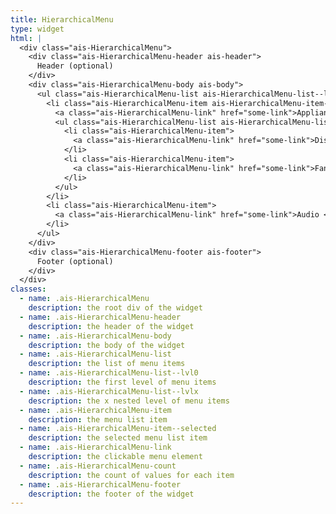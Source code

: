 ```yaml
---
title: HierarchicalMenu
type: widget
html: |
  <div class="ais-HierarchicalMenu">
    <div class="ais-HierarchicalMenu-header ais-header">
      Header (optional)
    </div>
    <div class="ais-HierarchicalMenu-body ais-body">
      <ul class="ais-HierarchicalMenu-list ais-HierarchicalMenu-list--lvl0">
        <li class="ais-HierarchicalMenu-item ais-HierarchicalMenu-item--selected">
          <a class="ais-HierarchicalMenu-link" href="some-link">Appliances <span class="ais-HierarchicalMenu-count">4,306</span></a>
          <ul class="ais-HierarchicalMenu-list ais-HierarchicalMenu-list--lvl1">
            <li class="ais-HierarchicalMenu-item">
              <a class="ais-HierarchicalMenu-link" href="some-link">Dishwashers <span class="ais-HierarchicalMenu-count">181</span></a>
            </li>
            <li class="ais-HierarchicalMenu-item">
              <a class="ais-HierarchicalMenu-link" href="some-link">Fans <span class="ais-HierarchicalMenu-count">91</span></a>
            </li>
          </ul>
        </li>
        <li class="ais-HierarchicalMenu-item">
          <a class="ais-HierarchicalMenu-link" href="some-link">Audio <span class="ais-HierarchicalMenu-count">1,570</span></a>
        </li>
      </ul>
    </div>
    <div class="ais-HierarchicalMenu-footer ais-footer">
      Footer (optional)
    </div>
  </div>
classes:
  - name: .ais-HierarchicalMenu
    description: the root div of the widget
  - name: .ais-HierarchicalMenu-header
    description: the header of the widget
  - name: .ais-HierarchicalMenu-body
    description: the body of the widget
  - name: .ais-HierarchicalMenu-list
    description: the list of menu items
  - name: .ais-HierarchicalMenu-list--lvl0
    description: the first level of menu items
  - name: .ais-HierarchicalMenu-list--lvlx
    description: the x nested level of menu items
  - name: .ais-HierarchicalMenu-item
    description: the menu list item
  - name: .ais-HierarchicalMenu-item--selected
    description: the selected menu list item
  - name: .ais-HierarchicalMenu-link
    description: the clickable menu element
  - name: .ais-HierarchicalMenu-count
    description: the count of values for each item
  - name: .ais-HierarchicalMenu-footer
    description: the footer of the widget
---
```

